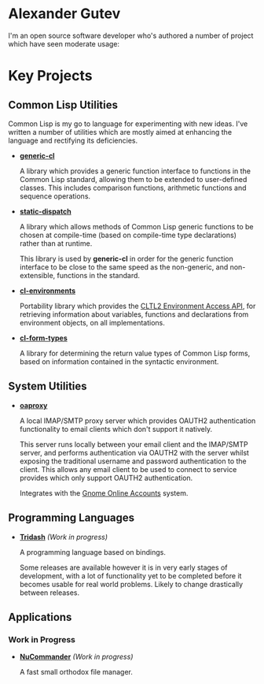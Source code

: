 # Alexander Gutev

I'm an open source software developer who's authored a number of
project which have seen moderate usage:

# Key Projects

## Common Lisp Utilities

Common Lisp is my go to language for experimenting with new
ideas. I've written a number of utilities which are mostly aimed at
enhancing the language and rectifying its deficiencies.

- [**generic-cl**](https://github.com/alex-gutev/generic-cl)

  A library which provides a generic function interface to functions
  in the Common Lisp standard, allowing them to be extended to
  user-defined classes. This includes comparison functions, arithmetic
  functions and sequence operations.

- [**static-dispatch**](https://github.com/alex-gutev/static-dispatch)

  A library which allows methods of Common Lisp generic functions to
  be chosen at compile-time (based on compile-time type declarations)
  rather than at runtime.

  This library is used by **generic-cl** in order for the generic
  function interface to be close to the same speed as the non-generic,
  and non-extensible, functions in the standard.

- [**cl-environments**](https://github.com/alex-gutev/cl-environments)

  Portability library which provides the [CLTL2 Environment Access
  API](https://www.cs.cmu.edu/Groups/AI/html/cltl/clm/node102.html),
  for retrieving information about variables, functions and
  declarations from environment objects, on all implementations.

- [**cl-form-types**](https://github.com/alex-gutev/cl-form-types)

  A library for determining the return value types of Common Lisp
  forms, based on information contained in the syntactic environment.

## System Utilities

- [**oaproxy**](https://github.com/alex-gutev/oaproxy)

  A local IMAP/SMTP proxy server which provides OAUTH2 authentication
  functionality to email clients which don't support it natively.

  This server runs locally between your email client and the IMAP/SMTP
  server, and performs authentication via OAUTH2 with the server
  whilst exposing the traditional username and password authentication
  to the client. This allows any email client to be used to connect to
  service provides which only support OAUTH2 authentication.

  Integrates with the [Gnome Online
  Accounts](https://wiki.gnome.org/Projects/GnomeOnlineAccounts)
  system.

## Programming Languages

- [**Tridash**](http://github.com/alex-gutev/tridash) _(Work in progress)_

  A programming language based on bindings.

  Some releases are available however it is in very early stages of
  development, with a lot of functionality yet to be completed before
  it becomes usable for real world problems. Likely to change
  drastically between releases.

## Applications

### Work in Progress

- [**NuCommander**](/nucommander-gtk) _(Work in progress)_

  A fast small orthodox file manager.

